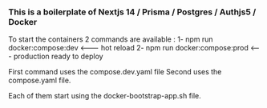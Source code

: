 ### This is a boilerplate of Nextjs 14 / Prisma / Postgres / Authjs5 / Docker

To start the containers 2 commands are available : 1- npm run docker:compose:dev <--- hot reload
2- npm run docker:compose:prod <--- production ready to deploy

First command uses the compose.dev.yaml file
Second uses the compose.yaml file.

Each of them start using the docker-bootstrap-app.sh file.
